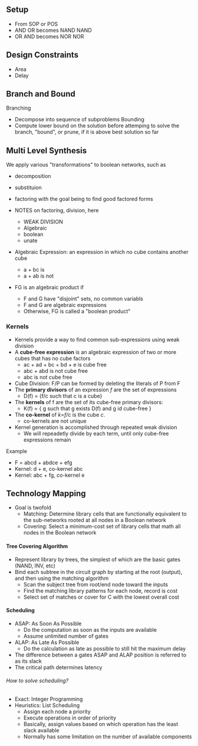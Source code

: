 ## Setup
- From SOP or POS
- AND OR becomes NAND NAND
- OR AND becomes NOR NOR

## Design Constraints
- Area
- Delay

## Branch and Bound
Branching
- Decompose into sequence of subproblems
Bounding
- Compute lower bound on the solution before attemping to solve the branch, "bound", or prune, if it is above best solution so far


## Multi Level Synthesis
We apply various "transformations" to boolean networks, such as
- decomposition
- substituion
- factoring
with the goal being to find good factored forms

- NOTES on factoring, division, here
  - WEAK DIVISION
  - Algebraic
  - boolean
  - unate

- Algebraic Expression: an expression in which no cube contains another cube
  - a + bc is
  - a + ab is not
- FG is an algebraic product if
  - F and G have "disjoint" sets, no common variabls
  - F and G are algebraic expressions
  - Otherwise, FG is called a "boolean product"

### Kernels
- Kernels provide a way to find common sub-expressions using weak division
- A **cube-free expression** is an algebraic expression of two or more cubes that has no cube factors
  - ac + ad + bc + bd + e is cube free
  - abc + abd is not cube free
  - abc is not cube free
- Cube Division: F/P can be formed by deleting the literals of P from F
- The **primary divisors** of an expression *f* are the set of expressions
  - D(f) = {f/c such that c is a cube}
- The **kernels** of f are the set of its cube-free primary divisors:
  - K(f) = { g such that g exists D(f) and g id cube-free }
- The **co-kernel** of *k=f/c* is the cube *c*.  
  - co-kernels are not unique
- Kernel generation is accomplished through repeated weak division
  - We will repeadetly divide by each term, until only cube-free expressions remain

Example
  - F = abcd + abdce + efg
  - Kernel: d + e, co-kernel abc
  - Kernel: abc + fg, co-kernel e

## Technology Mapping
- Goal is twofold
  - Matching: Determine library cells that are functionally equivalent to the sub-networks rooted at all nodes in a Boolean network
  - Covering: Select a minimum-cost set of library cells that math all nodes in the Boolean network

#### Tree Covering Algorithm
- Represent library by trees, the simplest of which are the basic gates (NAND, INV, etc)
- Bind each subtree in the circuit graph by starting at the root (output), and then using the matching algorithm
  - Scan the subject tree from root/end node toward the inputs
  - Find the matching library patterns for each node, record is cost
  - Select set of matches or cover for C with the lowest overall cost

#### Scheduling
- ASAP: As Soon As Possible
  - Do the computation as soon as the inputs are available
  - Assume unlimited number of gates
- ALAP: As Late As Possible
  - Do the calculation as late as possible to still hit the maximum delay
- The difference between a gates ASAP and ALAP position is referred to as its slack
- The critical path determines latency

###### How to solve scheduling?
- Exact: Integer Programming
- Heuristics: List Scheduling
  - Assign each node a priority
  - Execute operations in order of priority
  - Basically, assign values based on which operation has the least slack available
  - Normally has some limitation on the number of available components
